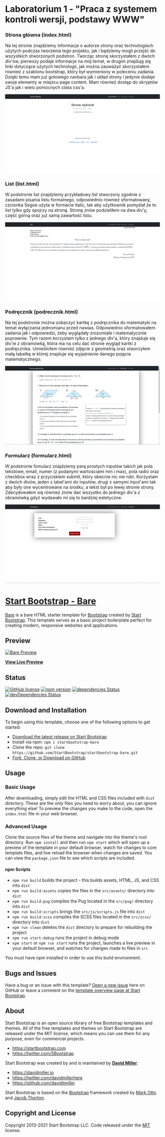 # Laboratorium 1 - "Praca z systemem kontroli wersji, podstawy WWW"

### Strona główna (index.html)

Na tej stronie znajdziemy informacje o autorze strony oraz technologiach użytych podczas tworzenia tego projektu, 
jak i będziemy mogli przejść do wszystkich stworzonych podstron. Tworząc stronę skorzystałem z dwóch div'ów, pierwszy
podaje informacje na mój temat, w drugim znajdują się linki dotyczące użytych technologii, jak można zauważyć
skorzystałem również z szablonu bootstrap, który był wymieniony w poleceniu zadania. Dzięki temu mam już 
gotowego navbara jak i układ strony i jedynie dodaje swoje elementy w miejscu page content. Mam również dostęp
do skryptów JS'a jak i wielu pomocnych class css'a.

![Zdjęcie strony głównej](/lab1/assets/strona-glowna.png "Strona główna")

### List (list.html)

W podstronie list znajdziemy przykładowy list stworzony zgodnie z zasadami pisania listu formalnego, odpowiednio również
sformatowany, czcionka Segoe użyta w formacie italic, tak aby użytkownik pomyślał że to list tylko gdy spojrzy na stronę.
Stronę znów podzieliłem na dwa div'y, część górną oraz już samą zawartość listu.

![Zdjęcie listu](/lab1/assets/list.png "List")

### Podręcznik (podrecznik.html)

Na tej podstronie można zobaczyć kartkę z podręcznika do matematyki na temat wyłączania jednomianu przed nawias.
Odpowiednio sformatowałem zadania jak i odpowiedzi, żeby wyglądały zrozumiale i matematycznie poprawnie. Tym razem
korzystam tylko z jednego div'a, który znajduje się div'ie z obramówką, która ma na celu dać stronie wygląd kartki z 
podręcznika. Umieślicłem również zdjęcie z geometrią oraz stworzyłem małą tabelkę w której znajduje się wyjaśnienie
danego pojęcia matematycznego.

![Zdjęcie podręcznika](/lab1/assets/podrecznik.png "Podręcznik")

### Formularz (formularz.html)

W podstronie fomularz znajdziemy parę prostych inputów takich jak pola tekstowe, email, numer (z podanymi wartościami min i max),
pola radio oraz checkbox wraz z przyciskiem submit, który obecnie nic nie robi. Korzystam z dwóch divów, jeden z label'ami do 
inputów, drugi z samymi input'ami tak aby były one wycentrowane na środku, a tekst był po lewej stronie strony. Zdecydowałem się
również znów dać wszystko do jednego div'a z obramówką gdyż wydawało mi się to bardziej estetyczne.

![Zdjęcie formularza](/lab1/assets/formularz.png "Formularz")

# [Start Bootstrap - Bare](https://startbootstrap.com/template/bare/)

[Bare](https://startbootstrap.com/template/bare/) is a bare HTML starter template for [Bootstrap](https://getbootstrap.com/) created by [Start Bootstrap](https://startbootstrap.com/). This template serves as a basic project boilerplate perfect for creating modern, responsive websites and applications.

## Preview

[![Bare Preview](https://assets.startbootstrap.com/img/screenshots/templates/bare.png)](https://startbootstrap.github.io/startbootstrap-bare/)

**[View Live Preview](https://startbootstrap.github.io/startbootstrap-bare/)**

## Status

[![GitHub license](https://img.shields.io/badge/license-MIT-blue.svg)](https://raw.githubusercontent.com/StartBootstrap/startbootstrap-bare/master/LICENSE)
[![npm version](https://img.shields.io/npm/v/startbootstrap-bare.svg)](https://www.npmjs.com/package/startbootstrap-bare)
[![dependencies Status](https://david-dm.org/StartBootstrap/startbootstrap-bare/status.svg)](https://david-dm.org/StartBootstrap/startbootstrap-bare)
[![devDependencies Status](https://david-dm.org/StartBootstrap/startbootstrap-bare/dev-status.svg)](https://david-dm.org/StartBootstrap/startbootstrap-bare?type=dev)

## Download and Installation

To begin using this template, choose one of the following options to get started:

* [Download the latest release on Start Bootstrap](https://startbootstrap.com/template/bare/)
* Install via npm: `npm i startbootstrap-bare`
* Clone the repo: `git clone https://github.com/StartBootstrap/startbootstrap-bare.git`
* [Fork, Clone, or Download on GitHub](https://github.com/StartBootstrap/startbootstrap-bare)

## Usage

### Basic Usage

After downloading, simply edit the HTML and CSS files included with `dist` directory. These are the only files you need to worry about, you can ignore everything else! To preview the changes you make to the code, open the `index.html` file in your web browser.

### Advanced Usage

Clone the source files of the theme and navigate into the theme's root directory. Run `npm install` and then run `npm start` which will open up a preview of the template in your default browser, watch for changes to core template files, and live reload the browser when changes are saved. You can view the `package.json` file to see which scripts are included.

#### npm Scripts

* `npm run build` builds the project - this builds assets, HTML, JS, and CSS into `dist`
* `npm run build:assets` copies the files in the `src/assets/` directory into `dist`
* `npm run build:pug` compiles the Pug located in the `src/pug/` directory into `dist`
* `npm run build:scripts` brings the `src/js/scripts.js` file into `dist`
* `npm run build:scss` compiles the SCSS files located in the `src/scss/` directory into `dist`
* `npm run clean` deletes the `dist` directory to prepare for rebuilding the project
* `npm run start:debug` runs the project in debug mode
* `npm start` or `npm run start` runs the project, launches a live preview in your default browser, and watches for changes made to files in `src`

You must have npm installed in order to use this build environment.

## Bugs and Issues

Have a bug or an issue with this template? [Open a new issue](https://github.com/StartBootstrap/startbootstrap-bare/issues) here on GitHub or leave a comment on the [template overview page at Start Bootstrap](https://startbootstrap.com/template/bare/).

## About

Start Bootstrap is an open source library of free Bootstrap templates and themes. All of the free templates and themes on Start Bootstrap are released under the MIT license, which means you can use them for any purpose, even for commercial projects.

* <https://startbootstrap.com>
* <https://twitter.com/SBootstrap>

Start Bootstrap was created by and is maintained by **[David Miller](https://davidmiller.io/)**.

* <https://davidmiller.io>
* <https://twitter.com/davidmillerhere>
* <https://github.com/davidtmiller>

Start Bootstrap is based on the [Bootstrap](https://getbootstrap.com/) framework created by [Mark Otto](https://twitter.com/mdo) and [Jacob Thorton](https://twitter.com/fat).

## Copyright and License

Copyright 2013-2021 Start Bootstrap LLC. Code released under the [MIT](https://github.com/StartBootstrap/startbootstrap-bare/blob/master/LICENSE) license.

